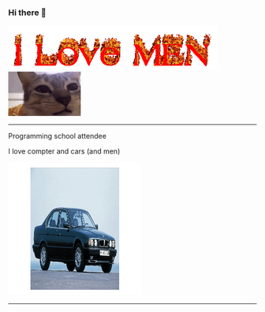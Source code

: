 ### Hi there 👋

![](https://github.com/EpicGamerVlad42069/EpicGamerVlad42069/blob/main/cooltext439649685077120.gif) ![](https://github.com/EpicGamerVlad42069/EpicGamerVlad42069/blob/main/cat-cat-e.gif)
___

Programming school attendee

I love compter and cars (and men)

![](https://github.com/EpicGamerVlad42069/EpicGamerVlad42069/blob/main/3dgifmaker70713.gif)

___


<!--
**EpicGamerVlad42069/EpicGamerVlad42069** is a ✨ _special_ ✨ repository because its `README.md` (this file) appears on your GitHub profile.

Here are some ideas to get you started:

- 🔭 I’m currently working on ...
- 🌱 I’m currently learning ...
- 👯 I’m looking to collaborate on ...
- 🤔 I’m looking for help with ...
- 💬 Ask me about ...
- 📫 How to reach me: ...
- 😄 Pronouns: ...
- ⚡ Fun fact: ...
-->

